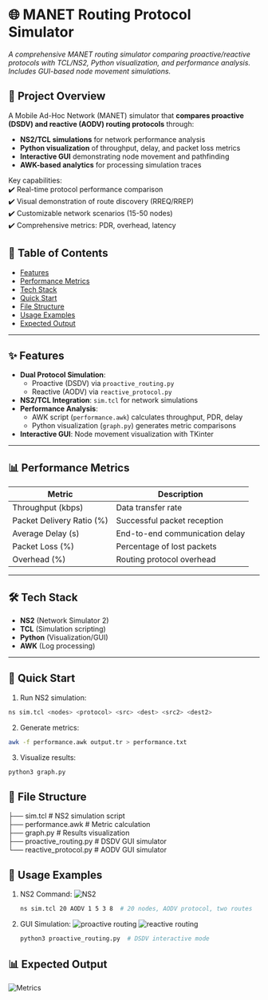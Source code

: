 # 🌐 MANET Routing Protocol Simulator  
*A comprehensive MANET routing simulator comparing proactive/reactive protocols with TCL/NS2, Python visualization, and performance analysis. Includes GUI-based node movement simulations.*

## 📌 Project Overview
A Mobile Ad-Hoc Network (MANET) simulator that **compares proactive (DSDV) and reactive (AODV) routing protocols** through:
- **NS2/TCL simulations** for network performance analysis  
- **Python visualization** of throughput, delay, and packet loss metrics  
- **Interactive GUI** demonstrating node movement and pathfinding  
- **AWK-based analytics** for processing simulation traces  

Key capabilities:  
✔️ Real-time protocol performance comparison  
✔️ Visual demonstration of route discovery (RREQ/RREP)  
✔️ Customizable network scenarios (15-50 nodes)  
✔️ Comprehensive metrics: PDR, overhead, latency 

## 📖 Table of Contents  
- [Features](#-features)  
- [Performance Metrics](#-performance-metrics)  
- [Tech Stack](#tech-stack)  
- [Quick Start](#-quick-start)  
- [File Structure](#-file-structure)  
- [Usage Examples](#-usage-examples)  
- [Expected Output](#-expected-output)

---

## ✨ Features  
- **Dual Protocol Simulation**:  
  - Proactive (DSDV) via `proactive_routing.py`  
  - Reactive (AODV) via `reactive_protocol.py`  
- **NS2/TCL Integration**: `sim.tcl` for network simulations  
- **Performance Analysis**:  
  - AWK script (`performance.awk`) calculates throughput, PDR, delay  
  - Python visualization (`graph.py`) generates metric comparisons  
- **Interactive GUI**: Node movement visualization with TKinter  

---

## 📊 Performance Metrics  
| Metric               | Description                          |
|----------------------|--------------------------------------|
| Throughput (kbps)    | Data transfer rate                   |
| Packet Delivery Ratio (%) | Successful packet reception     |
| Average Delay (s)    | End-to-end communication delay       |
| Packet Loss (%)      | Percentage of lost packets           |
| Overhead (%)         | Routing protocol overhead            |

---

## 🛠️ Tech Stack
- **NS2** (Network Simulator 2)  
- **TCL** (Simulation scripting)  
- **Python** (Visualization/GUI)  
- **AWK** (Log processing)  

---

## 🚀 Quick Start  
1. Run NS2 simulation:  
 ```bash
 ns sim.tcl <nodes> <protocol> <src> <dest> <src2> <dest2>
 ```
   
2. Generate metrics:
  ```bash
  awk -f performance.awk output.tr > performance.txt
  ```

3. Visualize results:
  ```bash
  python3 graph.py
  ```

## 📂 File Structure
                            
├── sim.tcl                  # NS2 simulation script                                  
├── performance.awk          # Metric calculation                            
├── graph.py                 # Results visualization                            
├── proactive_routing.py     # DSDV GUI simulator                     
└── reactive_protocol.py     # AODV GUI simulator                               

## 📝 Usage Examples

1. NS2 Command:
![NS2](https://github.com/user-attachments/assets/cdd459de-a210-4977-85fb-c649c6ac78ef)

    ```bash
    ns sim.tcl 20 AODV 1 5 3 8  # 20 nodes, AODV protocol, two routes
    ```

2. GUI Simulation:
![proactive routing ](https://github.com/user-attachments/assets/6a8e55df-faa3-4d20-b8fe-5bba3c2c5f68)
![reactive routing ](https://github.com/user-attachments/assets/f966b40b-275c-474f-aa25-28748e3022c1)

    ```bash
    python3 proactive_routing.py  # DSDV interactive mode
    ```

## 📊 Expected Output
![Metrics](https://github.com/user-attachments/assets/ec93d4c6-89da-47a5-9fd1-49e2cc45ad9f)
